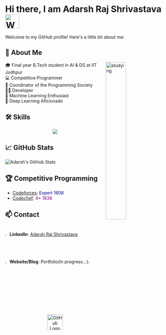 <h1>
    Hi there, I am Adarsh Raj Shrivastava
    <img src="https://raw.githubusercontent.com/nixin72/nixin72/master/wave.gif" 
         alt="Waving hand animated gif"
         height="45"
         width="45" />
</h1>

<p>Welcome to my GitHub profile! Here's a little bit about me:</p>

<h2>🚀 About Me</h2>
<img align='right' src="https://i.pinimg.com/originals/33/fa/71/33fa7169ec81266cec664f84322dbf2a.gif" alt="studying" width="36%"/>
<ul style="list-style: none; padding: 0;">
    <li>🎓 Final year B.Tech student in AI & DS at IIT Jodhpur</li>
    <li>💻 Competitive Programmer</li>
    <li>👥 Coordinator of the Programming Society</li>
    <li>👨‍💻 Developer</li>
    <li>🤖 Machine Learning Enthusiast</li>
    <li>🧠 Deep Learning Aficionado</li>
</ul>

<h2>🛠️ Skills</h2>
<p align="center">
  <a href="https://skillicons.dev">
    <img src="https://skillicons.dev/icons?i=py,cpp,c,cs,js,nodejs,react,django,git,github,mongodb,mysql,postgres,sqlite,express,pytorch,r,opencv,html,css&perline=10" />
  </a>
</p>

<h2>📈 GitHub Stats</h2>
<p>
    <img src="https://github-readme-stats.vercel.app/api?username=k3x9&show_icons=true&theme=radical" alt="Adarsh's GitHub Stats" />
</p>

<h2>🏆 Competitive Programming</h2>
<ul>
    <li><a href="https://codeforces.com/profile/qwerty0110">Codeforces<a>: <span style="color: darkblue;">Expert 1608</span></li>
    <li><a href="https://www.codechef.com/users/k3x9">Codechef</a>: <span style="color: purple">4* 1838</li>
</ul>

<h2>📫 Contact</h2>
<p>
    <br/>
    <img src="https://img.icons8.com/color/48/000000/linkedin.png" alt="LinkedIn Icon" width="2%"/> <strong>LinkedIn</strong>: <a href="https://www.linkedin.com/in/adarsh-raj-shrivastava-830441249/">Adarsh Raj Shrivastava</a>
    <br/>
    <!-- https://res.cloudinary.com/codier/image/upload/w_384/iai0p5j9cuszzpqxdmws.gif -->
    <img src="https://img.icons8.com/color/48/000000/internet.png" alt="Website Icon" width="2%"/> <strong>Website/Blog</strong>: <a>Portfolio(In progress...)</a><img src="https://res.cloudinary.com/codier/image/upload/w_384/iai0p5j9cuszzpqxdmws.gif" width="4%"/>
</p>

<p align="center">
    <img src="https://github.githubassets.com/images/modules/logos_page/GitHub-Mark.png" alt="GitHub Logo" height="50" width="50" />
</p>
